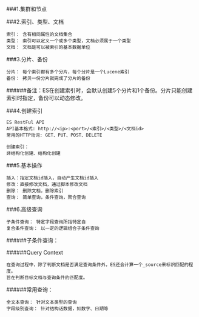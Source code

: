 ###1.集群和节点

###2.索引、类型、文档

```
索引： 含有相同属性的文档集合
类型： 索引可以定义一个或多个类型，文档必须属于一个类型
文档： 文档是可以被索引的基本数据单位
```

###3.分片、备份

```
分片： 每个索引都有多个分片，每个分片是一个Lucene索引
备份： 拷贝一份分片就完成了分片的备份
```

######备注：ES在创建索引时，会默认创建5个分片和1个备份。分片只能创建索引时指定，备份可以动态修改。

###4.创建索引

```
ES RestFul API
API基本格式: http://<ip>:<port>/<索引>/<类型>/<文档id>
常用的HTTP动词: GET、PUT、POST、DELETE

创建索引：
非结构化创建、结构化创建
```

###5.基本操作

```
插入：指定文档id插入，自动产生文档id插入
修改：直接修改文档，通过脚本修改文档
删除： 删除文档，删除索引
查询： 简单查询，条件查询，聚合查询
```

###6.高级查询

```
子条件查询： 特定字段查询所指特定自
复合条件查询： 以一定的逻辑组合子条件查询
```

######子条件查询：

######Query Context
```
在查询过程中，除了判断文档是否满足查询条件外，ES还会计算一个_source来标识匹配的程度。
旨在判断目标文档与查询条件的匹配度。
```

######常用查询：

```
全文本查询： 针对文本类型的查询
字段级别查询： 针对结构话数据，如数字、日期等
```